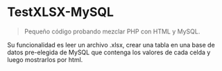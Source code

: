 # TestXLSX-MySQL
> Pequeño código probando mezclar PHP con HTML y MySQL.

Su funcionalidad es leer un archivo .xlsx, crear una tabla en una base de datos pre-elegida de MySQL que contenga los valores de cada celda y luego mostrarlos por html.
